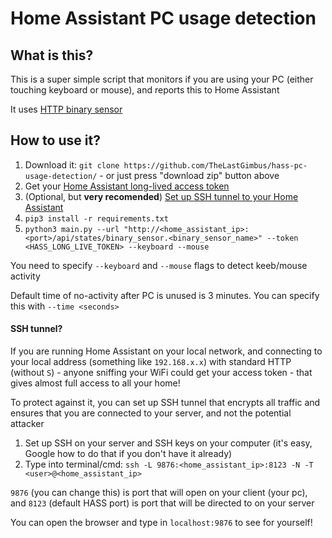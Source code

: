 # Home Assistant PC usage detection

## What is this?
This is a super simple script that monitors if you are using your PC (either touching keyboard or mouse), and reports this to Home Assistant

It uses [HTTP binary sensor](https://www.home-assistant.io/integrations/http#binary-sensor)

## How to use it?
1. Download it: `git clone https://github.com/TheLastGimbus/hass-pc-usage-detection/` - or just press "download zip" button above
2. Get your [Home Assistant long-lived access token](https://www.home-assistant.io/docs/authentication/#your-account-profile)
3. (Optional, but **very recomended**) [Set up SSH tunnel to your Home Assistant](#ssh-tunnel)
4. `pip3 install -r requirements.txt`
5. `python3 main.py --url "http://<home_assistant_ip>:<port>/api/states/binary_sensor.<binary_sensor_name>" --token <HASS_LONG_LIVE_TOKEN> --keyboard --mouse`

You need to specify `--keyboard` and `--mouse` flags to detect keeb/mouse activity

Default time of no-activity after PC is unused is 3 minutes. You can specify this with `--time <seconds>`

#### SSH tunnel?
If you are running Home Assistant on your local network, and connecting to your local address (something like `192.168.x.x`) 
with standard HTTP (without `S`) - anyone sniffing your WiFi could get your access token - that gives almost full access to all your home!

To protect against it, you can set up SSH tunnel that encrypts all traffic and ensures that you are connected to your server, and not the potential attacker

1. Set up SSH on your server and SSH keys on your computer (it's easy, Google how to do that if you don't have it already)
2. Type into terminal/cmd: `ssh -L 9876:<home_assistant_ip>:8123 -N -T <user>@<home_assistant_ip>`

`9876` (you can change this) is port that will open on your client (your pc), and `8123` (default HASS port) is port that will be directed to on your server

You can open the browser and type in `localhost:9876` to see for yourself!

